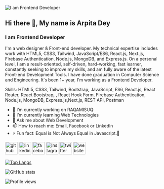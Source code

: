![I am Frontend Developer](https://media.licdn.com/dms/image/D5622AQFMBsJff_YhkQ/feedshare-shrink_1280/0/1683946413465?e=1686787200&v=beta&t=gGRZ9kjlD9GzSY2XJsOLM-S845w6Q2MdS0IwWKHxMaM)
## Hi there 👋, My name is Arpita Dey
### I am Frontend Developer

I'm a web designer & Front-end developer. My technical expertise includes work with HTML5, CSS3, Tailwind, JavaScript/ES6, React.js, Next.js, Firebase Authentication, Node.js, MongoDB, and Express.js. On a personal level, I am a result-oriented, self-driven, hard-working, fast learner, constantly seeking to improve my skills, and am fully aware of the latest Front-end Development Tools. I have done graduation in Computer Science and Engineering. It's been 1+ year, I'm working as a Frontend Developer.

Skills: HTML5, CSS3, Tailwind, Bootstrap, JavaScript, ES6, React.js, React Router, React Bootstrap, , React Hook Form, Firebase Authentication, Node.js, MongoDB, Express.js,Next.js, REST API, Postman

- 🔭 I’m currently working on RAQAMISUQ 
- 🌱 I’m currently learning  Web Technologies 
- 💬 Ask me about Web Development 
- 📫 How to reach me: Email, Facebook or LinkedIn 
- ⚡ Fun fact: Equal is Not Always Equal in Javascript.🤣 


[<img src='https://cdn.jsdelivr.net/npm/simple-icons@3.0.1/icons/github.svg' alt='github' height='40'>](https://github.com/https://github.com/arpitadey17)  [<img src='https://cdn.jsdelivr.net/npm/simple-icons@3.0.1/icons/linkedin.svg' alt='linkedin' height='40'>](https://www.linkedin.com/in/https://www.linkedin.com/in/arpita-dey-developerbymistake-06b5a5203//)  [<img src='https://cdn.jsdelivr.net/npm/simple-icons@3.0.1/icons/facebook.svg' alt='facebook' height='40'>](https://www.facebook.com/https://www.facebook.com/arpita.dey.50)  [<img src='https://cdn.jsdelivr.net/npm/simple-icons@3.0.1/icons/instagram.svg' alt='instagram' height='40'>](https://www.instagram.com/https://www.instagram.com/deyarpita88//)  [<img src='https://cdn.jsdelivr.net/npm/simple-icons@3.0.1/icons/twitter.svg' alt='twitter' height='40'>](https://twitter.com/https://twitter.com/ArpitaB87569659)  [<img src='https://cdn.jsdelivr.net/npm/simple-icons@3.0.1/icons/icloud.svg' alt='website' height='40'>](https://arpita-portfolio-3a94a.web.app/)  

[![Top Langs](https://github-readme-stats.vercel.app/api/top-langs/?username=https://github.com/arpitadey17)](https://github.com/anuraghazra/github-readme-stats)

![GitHub stats](https://github-readme-stats.vercel.app/api?username=https://github.com/arpitadey17&show_icons=true)  

![Profile views](https://gpvc.arturio.dev/https://github.com/arpitadey17)  
